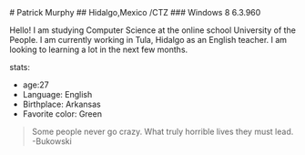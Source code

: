 <HTML>
<title>HTML Reference</title>
</HTML>
# Patrick Murphy
## Hidalgo,Mexico /CTZ
### Windows 8 6.3.960

Hello! I am studying Computer Science at the online school University of the People. 
I am currently working in Tula, Hidalgo as an English teacher. I am looking to learning a lot in the next few months.

stats:

  - age:27
  - Language: English
  - Birthplace: Arkansas
  - Favorite color: Green
  
> Some people never go crazy. 
> What truly horrible lives they must lead. -Bukowski
